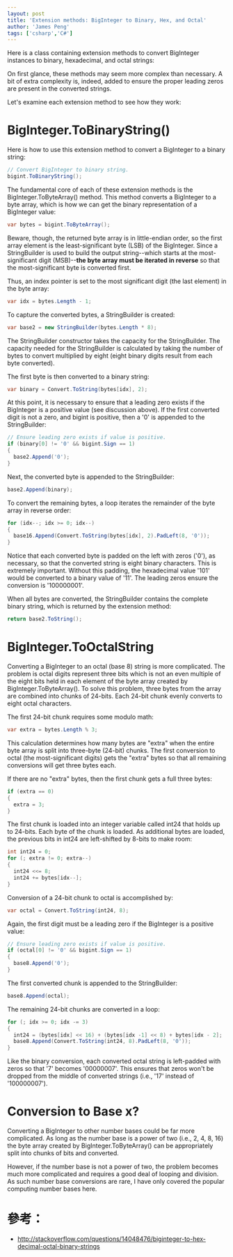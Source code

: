 ```yaml
---
layout: post
title: 'Extension methods: BigInteger to Binary, Hex, and Octal'
author: 'James Peng'
tags: ['csharp','C#']
---
```


Here is a class containing extension methods to convert BigInteger instances to binary, hexadecimal, and octal strings:

<script src="https://gist.github.com/jhpeng/c47100e422aec3aea1cf.js"></script>

On first glance, these methods may seem more complex than necessary. A bit of extra complexity is, indeed, added to ensure the proper leading zeros are present in the converted strings.

Let's examine each extension method to see how they work:


# BigInteger.ToBinaryString() #

Here is how to use this extension method to convert a BigInteger to a binary string:

~~~csharp
// Convert BigInteger to binary string.
bigint.ToBinaryString();

~~~

The fundamental core of each of these extension methods is the BigInteger.ToByteArray() method. This method converts a BigInteger to a byte array, which is how we can get the binary representation of a BigInteger value:

~~~csharp
var bytes = bigint.ToByteArray();

~~~

Beware, though, the returned byte array is in little-endian order, so the first array element is the least-significant byte (LSB) of the BigInteger. Since a StringBuilder is used to build the output string--which starts at the most-significant digit (MSB)--**the byte array must be iterated in reverse** so that the most-significant byte is converted first.

Thus, an index pointer is set to the most significant digit (the last element) in the byte array:

~~~csharp
var idx = bytes.Length - 1;

~~~

To capture the converted bytes, a StringBuilder is created:

~~~csharp
var base2 = new StringBuilder(bytes.Length * 8);

~~~

The StringBuilder constructor takes the capacity for the StringBuilder. The capacity needed for the StringBuilder is calculated by taking the number of bytes to convert multiplied by eight (eight binary digits result from each byte converted).

The first byte is then converted to a binary string:

~~~csharp
var binary = Convert.ToString(bytes[idx], 2);

~~~

At this point, it is necessary to ensure that a leading zero exists if the BigInteger is a positive value (see discussion above). If the first converted digit is not a zero, and bigint is positive, then a '0' is appended to the StringBuilder:

~~~csharp
// Ensure leading zero exists if value is positive.
if (binary[0] != '0' && bigint.Sign == 1)
{
  base2.Append('0');
}

~~~

Next, the converted byte is appended to the StringBuilder:

~~~csharp
base2.Append(binary);

~~~

To convert the remaining bytes, a loop iterates the remainder of the byte array in reverse order:

~~~csharp
for (idx--; idx >= 0; idx--)
{
  base16.Append(Convert.ToString(bytes[idx], 2).PadLeft(8, '0'));
}

~~~

Notice that each converted byte is padded on the left with zeros ('0'), as necessary, so that the converted string is eight binary characters. This is extremely important. Without this padding, the hexadecimal value '101' would be converted to a binary value of '11'. The leading zeros ensure the conversion is '100000001'.

When all bytes are converted, the StringBuilder contains the complete binary string, which is returned by the extension method:

~~~csharp
return base2.ToString();

~~~

# BigInteger.ToOctalString #

Converting a BigInteger to an octal (base 8) string is more complicated. The problem is octal digits represent three bits which is not an even multiple of the eight bits held in each element of the byte array created by BigInteger.ToByteArray(). To solve this problem, three bytes from the array are combined into chunks of 24-bits. Each 24-bit chunk evenly converts to eight octal characters.

The first 24-bit chunk requires some modulo math:

~~~csharp
var extra = bytes.Length % 3;

~~~

This calculation determines how many bytes are "extra" when the entire byte array is split into three-byte (24-bit) chunks. The first conversion to octal (the most-significant digits) gets the "extra" bytes so that all remaining conversions will get three bytes each.

If there are no "extra" bytes, then the first chunk gets a full three bytes:

~~~csharp
if (extra == 0)
{
  extra = 3;
}

~~~

The first chunk is loaded into an integer variable called int24 that holds up to 24-bits. Each byte of the chunk is loaded. As additional bytes are loaded, the previous bits in int24 are left-shifted by 8-bits to make room:

~~~csharp
int int24 = 0;
for (; extra != 0; extra--)
{
  int24 <<= 8;
  int24 += bytes[idx--];
}

~~~

Conversion of a 24-bit chunk to octal is accomplished by:

~~~csharp
var octal = Convert.ToString(int24, 8);

~~~

Again, the first digit must be a leading zero if the BigInteger is a positive value:

~~~csharp
// Ensure leading zero exists if value is positive.
if (octal[0] != '0' && bigint.Sign == 1)
{
  base8.Append('0');
}

~~~

The first converted chunk is appended to the StringBuilder:

~~~csharp
base8.Append(octal);

~~~

The remaining 24-bit chunks are converted in a loop:

~~~csharp
for (; idx >= 0; idx -= 3)
{
  int24 = (bytes[idx] << 16) + (bytes[idx -1] << 8) + bytes[idx - 2];
  base8.Append(Convert.ToString(int24, 8).PadLeft(8, '0'));
}

~~~

Like the binary conversion, each converted octal string is left-padded with zeros so that '7' becomes '00000007'. This ensures that zeros won't be dropped from the middle of converted strings (i.e., '17' instead of '100000007').

# Conversion to Base x? #

Converting a BigInteger to other number bases could be far more complicated. As long as the number base is a power of two (i.e., 2, 4, 8, 16) the byte array created by BigInteger.ToByteArray() can be appropriately split into chunks of bits and converted.

However, if the number base is not a power of two, the problem becomes much more complicated and requires a good deal of looping and division. As such number base conversions are rare, I have only covered the popular computing number bases here.


# 參考： #

- http://stackoverflow.com/questions/14048476/biginteger-to-hex-decimal-octal-binary-strings